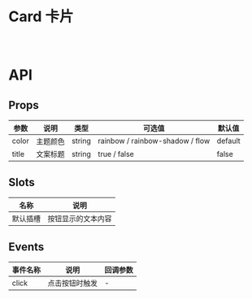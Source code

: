 # Card 卡片

<div style="display: flex; justify-content: space-around; margin: 40px;">
        <MCard
			:width="300"
			:height="175"
			@more="moreMethod"
			color="#f40103"
			description="Coca-Cola is a globally recognized beverage brand, famous for
                its classic carbonated soft drink and a variety of flavors.
                Established in 1886, it has become an iconic name in the
                industry."
			title="Cocacola"
		>
			<template v-slot:logo>
				<img style="width: 200px" src="../public/cocacola.png" />
			</template>
			<template v-slot:good>
				<img style="height: 300px" src="../public/colabottle.png" />
			</template>
		</MCard>
</div>

<script setup>
function moreMethod() {
	console.log(123);
}
</script>

# API

## Props

| 参数  | 说明     | 类型   | 可选值                          | 默认值  |
| ----- | -------- | ------ | ------------------------------- | ------- |
| color | 主题颜色 | string | rainbow / rainbow-shadow / flow | default |
| title | 文案标题 | string | true / false                    | false   |

## Slots

| 名称     | 说明               |
| -------- | ------------------ |
| 默认插槽 | 按钮显示的文本内容 |

## Events

| 事件名称 | 说明           | 回调参数 |
| -------- | -------------- | -------- |
| click    | 点击按钮时触发 | -        |
